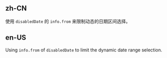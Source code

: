 ## zh-CN

使用 `disabledDate` 的 `info.from` 来限制动态的日期区间选择。

## en-US

Using `info.from` of `disabledDate` to limit the dynamic date range selection.
